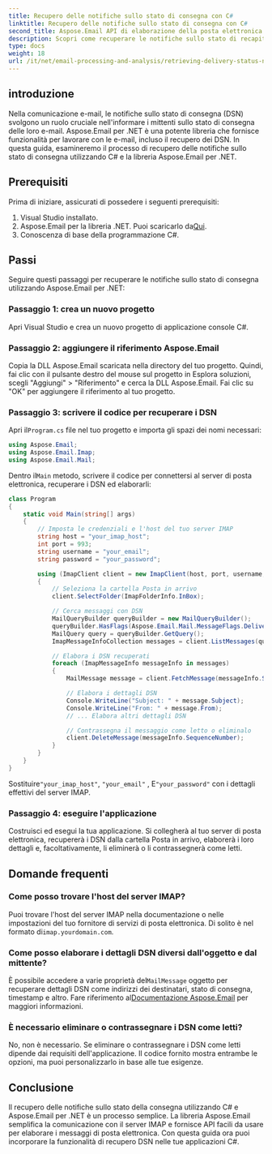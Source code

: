 ```yaml
---
title: Recupero delle notifiche sullo stato di consegna con C#
linktitle: Recupero delle notifiche sullo stato di consegna con C#
second_title: Aspose.Email API di elaborazione della posta elettronica .NET
description: Scopri come recuperare le notifiche sullo stato di recapito della posta elettronica utilizzando C# e Aspose.Email per .NET.
type: docs
weight: 18
url: /it/net/email-processing-and-analysis/retrieving-delivery-status-notifications-with-csharp/
---
```


## introduzione

Nella comunicazione e-mail, le notifiche sullo stato di consegna (DSN) svolgono un ruolo cruciale nell'informare i mittenti sullo stato di consegna delle loro e-mail. Aspose.Email per .NET è una potente libreria che fornisce funzionalità per lavorare con le e-mail, incluso il recupero dei DSN. In questa guida, esamineremo il processo di recupero delle notifiche sullo stato di consegna utilizzando C# e la libreria Aspose.Email per .NET.

## Prerequisiti

Prima di iniziare, assicurati di possedere i seguenti prerequisiti:

1. Visual Studio installato.
2.  Aspose.Email per la libreria .NET. Puoi scaricarlo da[Qui](https://releases.aspose.com/email/net).
3. Conoscenza di base della programmazione C#.

## Passi

Seguire questi passaggi per recuperare le notifiche sullo stato di consegna utilizzando Aspose.Email per .NET:

### Passaggio 1: crea un nuovo progetto

Apri Visual Studio e crea un nuovo progetto di applicazione console C#.

### Passaggio 2: aggiungere il riferimento Aspose.Email

Copia la DLL Aspose.Email scaricata nella directory del tuo progetto. Quindi, fai clic con il pulsante destro del mouse sul progetto in Esplora soluzioni, scegli "Aggiungi" > "Riferimento" e cerca la DLL Aspose.Email. Fai clic su "OK" per aggiungere il riferimento al tuo progetto.

### Passaggio 3: scrivere il codice per recuperare i DSN

 Apri il`Program.cs` file nel tuo progetto e importa gli spazi dei nomi necessari:

```csharp
using Aspose.Email;
using Aspose.Email.Imap;
using Aspose.Email.Mail;
```

 Dentro il`Main` metodo, scrivere il codice per connettersi al server di posta elettronica, recuperare i DSN ed elaborarli:

```csharp
class Program
{
    static void Main(string[] args)
    {
        // Imposta le credenziali e l'host del tuo server IMAP
        string host = "your_imap_host";
        int port = 993;
        string username = "your_email";
        string password = "your_password";

        using (ImapClient client = new ImapClient(host, port, username, password))
        {
            // Seleziona la cartella Posta in arrivo
            client.SelectFolder(ImapFolderInfo.InBox);

            // Cerca messaggi con DSN
            MailQueryBuilder queryBuilder = new MailQueryBuilder();
            queryBuilder.HasFlags(Aspose.Email.Mail.MessageFlags.DeliveryNotification);
            MailQuery query = queryBuilder.GetQuery();
            ImapMessageInfoCollection messages = client.ListMessages(query);

            // Elabora i DSN recuperati
            foreach (ImapMessageInfo messageInfo in messages)
            {
                MailMessage message = client.FetchMessage(messageInfo.SequenceNumber);

                // Elabora i dettagli DSN
                Console.WriteLine("Subject: " + message.Subject);
                Console.WriteLine("From: " + message.From);
                // ... Elabora altri dettagli DSN

                // Contrassegna il messaggio come letto o eliminalo
                client.DeleteMessage(messageInfo.SequenceNumber);
            }
        }
    }
}
```

 Sostituire`"your_imap_host"`, `"your_email"` , E`"your_password"` con i dettagli effettivi del server IMAP.

### Passaggio 4: eseguire l'applicazione

Costruisci ed esegui la tua applicazione. Si collegherà al tuo server di posta elettronica, recupererà i DSN dalla cartella Posta in arrivo, elaborerà i loro dettagli e, facoltativamente, li eliminerà o li contrassegnerà come letti.

## Domande frequenti

### Come posso trovare l'host del server IMAP?

 Puoi trovare l'host del server IMAP nella documentazione o nelle impostazioni del tuo fornitore di servizi di posta elettronica. Di solito è nel formato di`imap.yourdomain.com`.

### Come posso elaborare i dettagli DSN diversi dall'oggetto e dal mittente?

 È possibile accedere a varie proprietà del`MailMessage` oggetto per recuperare dettagli DSN come indirizzi dei destinatari, stato di consegna, timestamp e altro. Fare riferimento al[Documentazione Aspose.Email](https://reference.aspose.com/email/net/) per maggiori informazioni.

### È necessario eliminare o contrassegnare i DSN come letti?

No, non è necessario. Se eliminare o contrassegnare i DSN come letti dipende dai requisiti dell'applicazione. Il codice fornito mostra entrambe le opzioni, ma puoi personalizzarlo in base alle tue esigenze.

## Conclusione

Il recupero delle notifiche sullo stato della consegna utilizzando C# e Aspose.Email per .NET è un processo semplice. La libreria Aspose.Email semplifica la comunicazione con il server IMAP e fornisce API facili da usare per elaborare i messaggi di posta elettronica. Con questa guida ora puoi incorporare la funzionalità di recupero DSN nelle tue applicazioni C#.